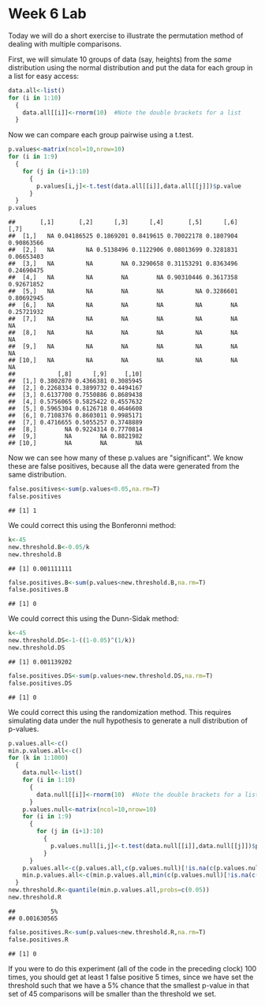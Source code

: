 Week 6 Lab
=============
  
Today we will do a short exercise to illustrate the permutation method of dealing with multiple comparisons.

First, we will simulate 10 groups of data (say, heights) from the *same* distribution using the normal distribution and put the data for each group in a list for easy access:


```r
data.all<-list()
for (i in 1:10)
  {
    data.all[[i]]<-rnorm(10)  #Note the double brackets for a list
  }
```

Now we can compare each group pairwise using a t.test.


```r
p.values<-matrix(ncol=10,nrow=10)
for (i in 1:9)
  {
    for (j in (i+1):10)
      {
        p.values[i,j]<-t.test(data.all[[i]],data.all[[j]])$p.value 
      }
  }
p.values
```

```
##       [,1]       [,2]      [,3]      [,4]       [,5]      [,6]       [,7]
##  [1,]   NA 0.04186525 0.1869201 0.8419615 0.70022178 0.1807904 0.90863566
##  [2,]   NA         NA 0.5138496 0.1122906 0.08013699 0.3281831 0.06653403
##  [3,]   NA         NA        NA 0.3290658 0.31153291 0.8363496 0.24690475
##  [4,]   NA         NA        NA        NA 0.90310446 0.3617358 0.92671852
##  [5,]   NA         NA        NA        NA         NA 0.3286601 0.80692945
##  [6,]   NA         NA        NA        NA         NA        NA 0.25721932
##  [7,]   NA         NA        NA        NA         NA        NA         NA
##  [8,]   NA         NA        NA        NA         NA        NA         NA
##  [9,]   NA         NA        NA        NA         NA        NA         NA
## [10,]   NA         NA        NA        NA         NA        NA         NA
##            [,8]      [,9]     [,10]
##  [1,] 0.3802870 0.4366381 0.3085945
##  [2,] 0.2268334 0.3899732 0.4494167
##  [3,] 0.6137700 0.7550886 0.8689438
##  [4,] 0.5756065 0.5825422 0.4557632
##  [5,] 0.5965304 0.6126718 0.4646608
##  [6,] 0.7108376 0.8603011 0.9985171
##  [7,] 0.4716655 0.5055257 0.3748889
##  [8,]        NA 0.9224314 0.7770814
##  [9,]        NA        NA 0.8821982
## [10,]        NA        NA        NA
```

Now we can see how many of these p.values are "significant". We know these are false positives, because all the data were generated from the same distribution.


```r
false.positives<-sum(p.values<0.05,na.rm=T)
false.positives
```

```
## [1] 1
```

We could correct this using the Bonferonni method:


```r
k<-45
new.threshold.B<-0.05/k
new.threshold.B
```

```
## [1] 0.001111111
```

```r
false.positives.B<-sum(p.values<new.threshold.B,na.rm=T)
false.positives.B
```

```
## [1] 0
```

We could correct this using the Dunn-Sidak method:


```r
k<-45
new.threshold.DS<-1-((1-0.05)^(1/k))
new.threshold.DS
```

```
## [1] 0.001139202
```

```r
false.positives.DS<-sum(p.values<new.threshold.DS,na.rm=T)
false.positives.DS
```

```
## [1] 0
```

We could correct this using the randomization method. This requires simulating data under the null hypothesis to generate a null distribution of p-values.



```r
p.values.all<-c()
min.p.values.all<-c()
for (k in 1:1000)
  {
    data.null<-list()
    for (i in 1:10)
      {
        data.null[[i]]<-rnorm(10)  #Note the double brackets for a list
      }
    p.values.null<-matrix(ncol=10,nrow=10)
    for (i in 1:9)
      {
        for (j in (i+1):10)
          {
            p.values.null[i,j]<-t.test(data.null[[i]],data.null[[j]])$p.value 
          }
      }
    p.values.all<-c(p.values.all,c(p.values.null)[!is.na(c(p.values.null))])
    min.p.values.all<-c(min.p.values.all,min(c(p.values.null)[!is.na(c(p.values.null))]))
  }
new.threshold.R<-quantile(min.p.values.all,probs=c(0.05))
new.threshold.R
```

```
##          5% 
## 0.001630565
```

```r
false.positives.R<-sum(p.values<new.threshold.R,na.rm=T)
false.positives.R
```

```
## [1] 0
```

If you were to do this experiment (all of the code in the preceding clock) 100 times, you should get at least 1 false positive 5 times, since we have set the threshold such that we have a 5% chance that the smallest p-value in that set of 45 comparisons will be smaller than the threshold we set.
